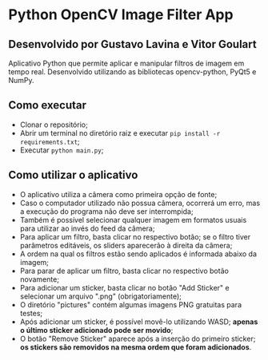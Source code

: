 # Python OpenCV Image Filter App

## Desenvolvido por Gustavo Lavina e Vitor Goulart

Aplicativo Python que permite aplicar e manipular filtros de imagem em tempo real. Desenvolvido utilizando as bibliotecas opencv-python, PyQt5 e NumPy.

## Como executar

- Clonar o repositório;
- Abrir um terminal no diretório raiz e executar `pip install -r requirements.txt`;
- Executar `python main.py`;

## Como utilizar o aplicativo

- O aplicativo utiliza a câmera como primeira opção de fonte;
- Caso o computador utilizado não possua câmera, ocorrerá um erro, mas a execução do programa não deve ser interrompida;
- Também é possível selecionar qualquer imagem em formatos usuais para utilizar ao invés do feed da câmera;
- Para aplicar um filtro, basta clicar no respectivo botão; se o filtro tiver parâmetros editáveis, os sliders aparecerão à direita da câmera;
- A ordem na qual os filtros estão sendo aplicados é informada abaixo da imagem;
- Para parar de aplicar um filtro, basta clicar no respectivo botão novamente;
- Para adicionar um sticker, basta clicar no botão "Add Sticker" e selecionar um arquivo ".png" (obrigatoriamente);
- O diretório "pictures" contém algumas imagens PNG gratuitas para testes;
- Após adicionar um sticker, é possível movê-lo utilizando WASD; **apenas o último sticker adicionado pode ser movido**;
- O botão "Remove Sticker" aparece após a inserção do primeiro sticker; **os stickers são removidos na mesma ordem que foram adicionados**.